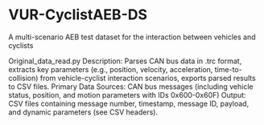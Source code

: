 # VUR-CyclistAEB-DS
A multi-scenario AEB test dataset for the interaction between vehicles and cyclists

Original_data_read.py
Description: 
  Parses CAN bus data in .trc format, extracts key parameters (e.g., position, velocity, acceleration, time-to-collision) 
  from vehicle-cyclist interaction scenarios, exports parsed results to CSV files.
Primary Data Sources:
  CAN bus messages (including vehicle status, position, and motion parameters with IDs 0x600-0x60F)
Output: 
  CSV files containing message number, timestamp, message ID, payload, and dynamic parameters (see CSV headers).
